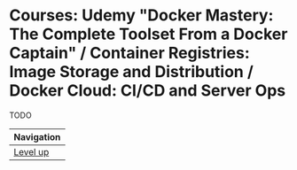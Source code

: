 # Courses: Udemy "Docker Mastery: The Complete Toolset From a Docker Captain" / Container Registries: Image Storage and Distribution / Docker Cloud: CI/CD and Server Ops #

TODO

| Navigation               |
| ------------------------ |
| [Level up](../README.md) |
